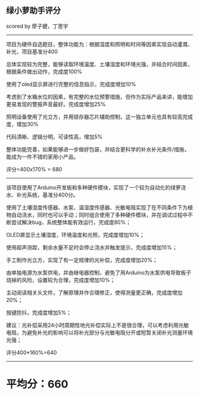 ## 绿小萝助手评分

scored by  廖子健，丁思宇




---

项目为硬件自选题目，整体功能为：根据湿度和照明和时间等因素实现自动灌溉、补光，项目基准分400

总体实现较为完整，能够读取环境温度、土壤湿度和环境光强，并结合时间因素，根据条件做出动作，完成度100%

使用了oled显示屏进行完整的信息指示，完成度增加10%

考虑到了水箱水位的因素，有完整的水位预警措施，但作为实际产品来讲，能增加更易发现的警报声音最好。完成度增加25%

照明设备使用了光立方，并用锁存器芯片辅助控制，这一独立单元也具有较高完成度，增加30%

代码清晰、逻辑分明，可读性高，增加5%

整体功能完善，如果能够进一步做好包装，并结合更科学的补水补光条件/措施，能成为一件不错的家用小产品。

评分=400x170% = 680

---

该项目使用了Arduino开发板和多种硬件模块，实现了一个较为自动化的绿萝浇水、补光系统，基准分400分。

使用了土壤湿度传感器、水泵、温湿度传感器、光敏电阻实现了在不同条件下为植物自动浇水，同时也可以手动；同时组合使用了多种硬件模块，并在调试过程中不断尝试解决bug，系统整体能有效运行，完成度80%；

OLED屏显示土壤湿度，环境温度和光照，完成度增加10%；

使用超声测距，剩余水量不足时会停止浇水并触发提示，完成度增加15%；

手工制作光立方，实现了有一定规律的光补偿，完成度增加20%；

由单独电源为水泵供电，并由继电器控制，避免了用Arduino为水泵供电导致板子烧掉的风险，设置较为合理，完成度增加10%；

主动阅读相关头文件，了解原理并作合理修正，使得测量更正确，完成度增加20%；

按键防抖，完成度增加5%；

建议：光补偿采用24小时周期性地光补偿实际上不是很合理，可以考虑利用光敏电阻，为避免补光的影响可以将补光部分与光敏电阻分开或短暂关闭补光测量环境光强；

评分400*160%=640

---

# 平均分：660
